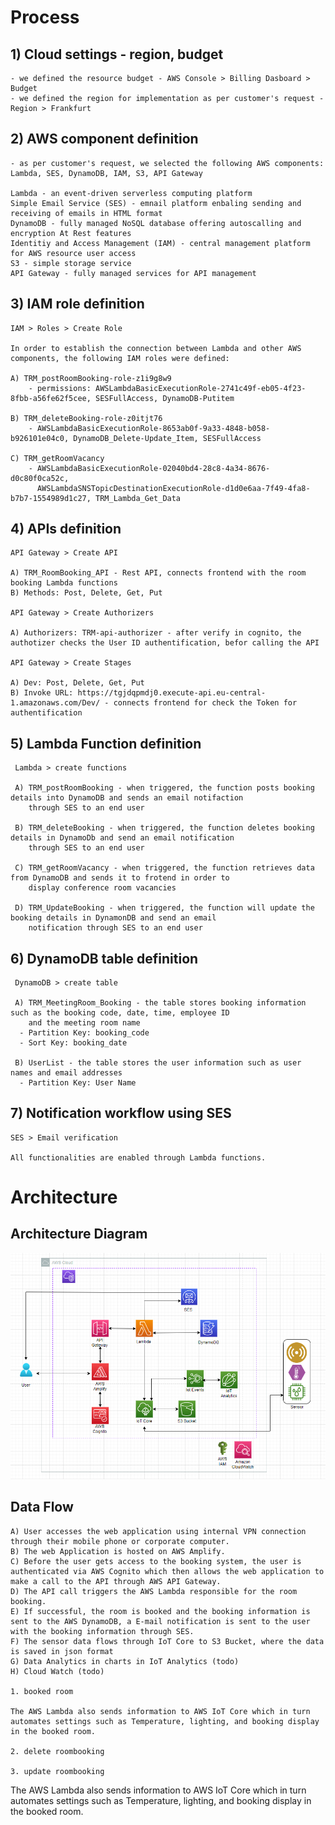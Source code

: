 # Process

  ## 1) Cloud settings - region, budget

    - we defined the resource budget - AWS Console > Billing Dasboard > Budget
    - we defined the region for implementation as per customer's request - Region > Frankfurt

  ## 2) AWS component definition
  
    - as per customer's request, we selected the following AWS components: Lambda, SES, DynamoDB, IAM, S3, API Gateway

    Lambda - an event-driven serverless computing platform
    Simple Email Service (SES) - emnail platform enbaling sending and receiving of emails in HTML format
    DynamoDB - fully managed NoSQL database offering autoscalling and encryption At Rest features
    Identitiy and Access Management (IAM) - central management platform for AWS resource user access
    S3 - simple storage service
    API Gateway - fully managed services for API management 

  ## 3) IAM role definition

    IAM > Roles > Create Role

    In order to establish the connection between Lambda and other AWS components, the following IAM roles were defined:

    A) TRM_postRoomBooking-role-z1i9g8w9
        - permissions: AWSLambdaBasicExecutionRole-2741c49f-eb05-4f23-8fbb-a56fe62f5cee, SESFullAccess, DynamoDB-Putitem
        
    B) TRM_deleteBooking-role-z0itjt76
        - AWSLambdaBasicExecutionRole-8653ab0f-9a33-4848-b058-b926101e04c0, DynamoDB_Delete-Update_Item, SESFullAccess
        
    C) TRM_getRoomVacancy
        - AWSLambdaBasicExecutionRole-02040bd4-28c8-4a34-8676-d0c80f0ca52c, 
          AWSLambdaSNSTopicDestinationExecutionRole-d1d0e6aa-7f49-4fa8-b7b7-1554989d1c27, TRM_Lambda_Get_Data

   ## 4) APIs definition

    API Gateway > Create API 

    A) TRM_RoomBooking_API - Rest API, connects frontend with the room booking Lambda functions
    B) Methods: Post, Delete, Get, Put

    API Gateway > Create Authorizers
    
    A) Authorizers: TRM-api-authorizer - after verify in cognito, the authotizer checks the User ID authentification, befor calling the API 

    API Gateway > Create Stages

    A) Dev: Post, Delete, Get, Put
    B) Invoke URL: https://tgjdqpmdj0.execute-api.eu-central-1.amazonaws.com/Dev/ - connects frontend for check the Token for authentification
  
   ## 5) Lambda Function definition

     Lambda > create functions

     A) TRM_postRoomBooking - when triggered, the function posts booking details into DynamoDB and sends an email notifaction 
        through SES to an end user

     B) TRM_deleteBooking - when triggered, the function deletes booking details in DynamoDb and send an email notification 
        through SES to an end user

     C) TRM_getRoomVacancy - when triggered, the function retrieves data from DynamoDB and sends it to frotend in order to 
        display conference room vacancies
   
     D) TRM_UpdateBooking - when triggered, the function will update the booking details in DynamonDB and send an email 
        notification through SES to an end user

  ## 6) DynamoDB table definition

     DynamoDB > create table

     A) TRM_MeetingRoom_Booking - the table stores booking information such as the booking code, date, time, employee ID 
        and the meeting room name
      - Partition Key: booking_code
      - Sort Key: booking_date

     B) UserList - the table stores the user information such as user names and email addresses
      - Partition Key: User Name

  ## 7) Notification workflow using SES
  
    SES > Email verification

    All functionalities are enabled through Lambda functions.
    
 
# Architecture

  ## Architecture Diagram

  <img src="./Images/architecture.PNG" title="Architecture Diagram" width="1000"/>

  ## Data Flow

    A) User accesses the web application using internal VPN connection through their mobile phone or corporate computer. 
    B) The web Application is hosted on AWS Amplify. 
    C) Before the user gets access to the booking system, the user is authenticated via AWS Cognito which then allows the web application to make a call to the API through AWS API Gateway. 
    D) The API call triggers the AWS Lambda responsible for the room booking. 
    E) If successful, the room is booked and the booking information is sent to the AWS DynamoDB, a E-mail notification is sent to the user with the booking information through SES.
    F) The sensor data flows through IoT Core to S3 Bucket, where the data is saved in json format
    G) Data Analytics in charts in IoT Analytics (todo)
    H) Cloud Watch (todo)

    1. booked room

    The AWS Lambda also sends information to AWS IoT Core which in turn automates settings such as Temperature, lighting, and booking display in the booked room. 
    
    2. delete roombooking

    3. update roombooking

  
The AWS Lambda also sends information to AWS IoT Core which in turn automates settings such as Temperature, lighting, and booking display in the booked room. 
